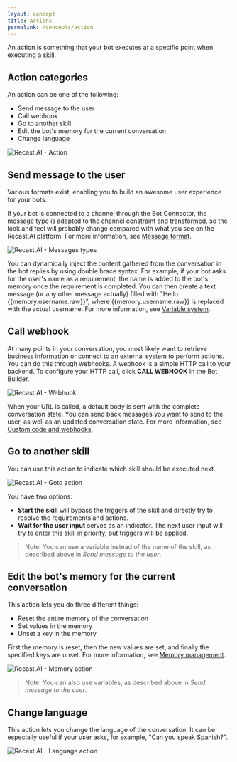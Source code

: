 ```yaml
---
layout: concept
title: Actions
permalink: /concepts/action
---
```


An action is something that your bot executes at a specific point when executing a [skill](https://recast.ai/docs/concepts/what-skill).

## Action categories

An action can be one of the following:

- Send message to the user
- Call webhook
- Go to another skill
- Edit the bot's memory for the current conversation
- Change language

![Recast.AI - Action](//cdn.recast.ai/man/recast-ai-actions-type.png)

## Send message to the user

Various formats exist, enabling you to build an awesome user experience for your bots.

If your bot is connected to a channel through the Bot Connector, the message type is adapted to the channel constraint and transformed, so the look and feel will probably change compared with what you see on the Recast.AI platform. For more information, see [Message format](https://recast.ai/docs/concepts/builder_messages).

![Recast.AI - Messages types](//cdn.recast.ai/man/recast-ai-type-of-messages.png)

You can dynamically inject the content gathered from the conversation in the bot replies by using double brace syntax. For example, if your bot asks for the user's name as a requirement, the name is added to the bot's memory once the requirement is completed. You can then create a text message (or any other message actually) filled with "Hello {{memory.username.raw}}", where {{memory.username.raw}} is replaced with the actual username. For more information, see [Variable system](https://recast.ai/docs/concepts/builder_messages).


## Call webhook

At many points in your conversation, you most likely want to retrieve business information or connect to an external system to perform actions. You can do this through webhooks. A webhook is a simple HTTP call to your backend. To configure your HTTP call, click **CALL WEBHOOK** in the Bot Builder.

![Recast.AI - Webhook](//cdn.recast.ai/man/webhook/header.png)

When your URL is called, a default body is sent with the complete conversation state. You can send back messages you want to send to the user, as well as an updated conversation state. For more information, see [Custom code and webhooks](https://recast.ai/docs/concepts/code-and-webhook).

## Go to another skill

You can use this action to indicate which skill should be executed next.

![Recast.AI - Goto action](//cdn.recast.ai/man/recast-ai-goto-action.png)

You have two options:

- **Start the skill** will bypass the triggers of the skill and directly try to resolve the requirements and actions.
- **Wait for the user input** serves as an indicator. The next user input will try to enter this skill in priority, but triggers will be applied.

> Note: You can use a variable instead of the name of the skill, as described above in *Send message to the user*.

## Edit the bot's memory for the current conversation

This action lets you do three different things:

* Reset the entire memory of the conversation
* Set values in the memory
* Unset a key in the memory

First the memory is reset, then the new values are set, and finally the specified keys are unset. For more information, see [Memory management](https://recast.ai/docs/concepts/memory-management).

![Recast.AI - Memory action](//cdn.recast.ai/man/recast-ai-memory-action.png)

> Note: You can also use variables, as described above in *Send message to the user*.

## Change language

This action lets you change the language of the conversation. It can be especially useful if your user asks, for example, "Can you speak Spanish?".

![Recast.AI - Language action](//cdn.recast.ai/man/recast-ai-language-action.png)



